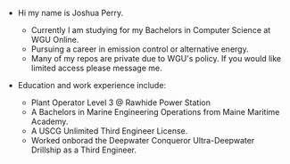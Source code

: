 - Hi my name is Joshua Perry.
  - Currently I am studying for my Bachelors in Computer Science at WGU Online.
  - Pursuing a career in emission control or alternative energy.
  - Many of my repos are private due to WGU's policy. If you would like limited access please message me.
  
  
- Education and work experience include:
  - Plant Operator Level 3 @ Rawhide Power Station
  - A Bachelors in Marine Engineering Operations from Maine Maritime Academy.
  - A USCG Unlimited Third Engineer License.
  - Worked onborad the Deepwater Conqueror Ultra-Deepwater Drillship as a Third Engineer.
